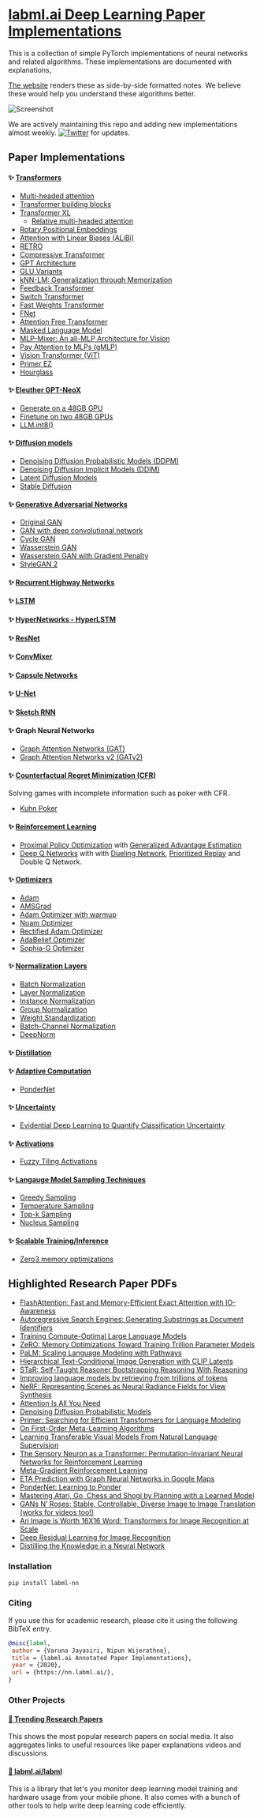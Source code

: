 
# [labml.ai Deep Learning Paper Implementations](https://nn.labml.ai/index.html)

This is a collection of simple PyTorch implementations of
neural networks and related algorithms.
These implementations are documented with explanations,

[The website](https://nn.labml.ai/index.html)
renders these as side-by-side formatted notes.
We believe these would help you understand these algorithms better.

![Screenshot](https://nn.labml.ai/dqn-light.png)

We are actively maintaining this repo and adding new 
implementations almost weekly.
[![Twitter](https://img.shields.io/twitter/follow/labmlai?style=social)](https://twitter.com/labmlai) for updates.

## Paper Implementations

#### ✨ [Transformers](https://nn.labml.ai/transformers/index.html)

* [Multi-headed attention](https://nn.labml.ai/transformers/mha.html)
* [Transformer building blocks](https://nn.labml.ai/transformers/models.html) 
* [Transformer XL](https://nn.labml.ai/transformers/xl/index.html)
    * [Relative multi-headed attention](https://nn.labml.ai/transformers/xl/relative_mha.html)
* [Rotary Positional Embeddings](https://nn.labml.ai/transformers/rope/index.html)
* [Attention with Linear Biases (ALiBi)](https://nn.labml.ai/transformers/alibi/index.html)
* [RETRO](https://nn.labml.ai/transformers/retro/index.html)
* [Compressive Transformer](https://nn.labml.ai/transformers/compressive/index.html)
* [GPT Architecture](https://nn.labml.ai/transformers/gpt/index.html)
* [GLU Variants](https://nn.labml.ai/transformers/glu_variants/simple.html)
* [kNN-LM: Generalization through Memorization](https://nn.labml.ai/transformers/knn)
* [Feedback Transformer](https://nn.labml.ai/transformers/feedback/index.html)
* [Switch Transformer](https://nn.labml.ai/transformers/switch/index.html)
* [Fast Weights Transformer](https://nn.labml.ai/transformers/fast_weights/index.html)
* [FNet](https://nn.labml.ai/transformers/fnet/index.html)
* [Attention Free Transformer](https://nn.labml.ai/transformers/aft/index.html)
* [Masked Language Model](https://nn.labml.ai/transformers/mlm/index.html)
* [MLP-Mixer: An all-MLP Architecture for Vision](https://nn.labml.ai/transformers/mlp_mixer/index.html)
* [Pay Attention to MLPs (gMLP)](https://nn.labml.ai/transformers/gmlp/index.html)
* [Vision Transformer (ViT)](https://nn.labml.ai/transformers/vit/index.html)
* [Primer EZ](https://nn.labml.ai/transformers/primer_ez/index.html)
* [Hourglass](https://nn.labml.ai/transformers/hour_glass/index.html)

#### ✨ [Eleuther GPT-NeoX](https://nn.labml.ai/neox/index.html)
* [Generate on a 48GB GPU](https://nn.labml.ai/neox/samples/generate.html)
* [Finetune on two 48GB GPUs](https://nn.labml.ai/neox/samples/finetune.html)
* [LLM.int8()](https://nn.labml.ai/neox/utils/llm_int8.html)

#### ✨ [Diffusion models](https://nn.labml.ai/diffusion/index.html)

* [Denoising Diffusion Probabilistic Models (DDPM)](https://nn.labml.ai/diffusion/ddpm/index.html)
* [Denoising Diffusion Implicit Models (DDIM)](https://nn.labml.ai/diffusion/stable_diffusion/sampler/ddim.html)
* [Latent Diffusion Models](https://nn.labml.ai/diffusion/stable_diffusion/latent_diffusion.html)
* [Stable Diffusion](https://nn.labml.ai/diffusion/stable_diffusion/index.html)

#### ✨ [Generative Adversarial Networks](https://nn.labml.ai/gan/index.html)
* [Original GAN](https://nn.labml.ai/gan/original/index.html)
* [GAN with deep convolutional network](https://nn.labml.ai/gan/dcgan/index.html)
* [Cycle GAN](https://nn.labml.ai/gan/cycle_gan/index.html)
* [Wasserstein GAN](https://nn.labml.ai/gan/wasserstein/index.html)
* [Wasserstein GAN with Gradient Penalty](https://nn.labml.ai/gan/wasserstein/gradient_penalty/index.html)
* [StyleGAN 2](https://nn.labml.ai/gan/stylegan/index.html)

#### ✨ [Recurrent Highway Networks](https://nn.labml.ai/recurrent_highway_networks/index.html)

#### ✨ [LSTM](https://nn.labml.ai/lstm/index.html)

#### ✨ [HyperNetworks - HyperLSTM](https://nn.labml.ai/hypernetworks/hyper_lstm.html)

#### ✨ [ResNet](https://nn.labml.ai/resnet/index.html)

#### ✨ [ConvMixer](https://nn.labml.ai/conv_mixer/index.html)

#### ✨ [Capsule Networks](https://nn.labml.ai/capsule_networks/index.html)

#### ✨ [U-Net](https://nn.labml.ai/unet/index.html)

#### ✨ [Sketch RNN](https://nn.labml.ai/sketch_rnn/index.html)

#### ✨ Graph Neural Networks

* [Graph Attention Networks (GAT)](https://nn.labml.ai/graphs/gat/index.html)
* [Graph Attention Networks v2 (GATv2)](https://nn.labml.ai/graphs/gatv2/index.html)

#### ✨ [Counterfactual Regret Minimization (CFR)](https://nn.labml.ai/cfr/index.html)

Solving games with incomplete information such as poker with CFR.

* [Kuhn Poker](https://nn.labml.ai/cfr/kuhn/index.html)

#### ✨ [Reinforcement Learning](https://nn.labml.ai/rl/index.html)
* [Proximal Policy Optimization](https://nn.labml.ai/rl/ppo/index.html) with
 [Generalized Advantage Estimation](https://nn.labml.ai/rl/ppo/gae.html)
* [Deep Q Networks](https://nn.labml.ai/rl/dqn/index.html) with
 with [Dueling Network](https://nn.labml.ai/rl/dqn/model.html),
 [Prioritized Replay](https://nn.labml.ai/rl/dqn/replay_buffer.html)
 and Double Q Network.

#### ✨ [Optimizers](https://nn.labml.ai/optimizers/index.html)
* [Adam](https://nn.labml.ai/optimizers/adam.html)
* [AMSGrad](https://nn.labml.ai/optimizers/amsgrad.html)
* [Adam Optimizer with warmup](https://nn.labml.ai/optimizers/adam_warmup.html)
* [Noam Optimizer](https://nn.labml.ai/optimizers/noam.html)
* [Rectified Adam Optimizer](https://nn.labml.ai/optimizers/radam.html)
* [AdaBelief Optimizer](https://nn.labml.ai/optimizers/ada_belief.html)
* [Sophia-G Optimizer](https://nn.labml.ai/optimizers/sophia.html)

#### ✨ [Normalization Layers](https://nn.labml.ai/normalization/index.html)
* [Batch Normalization](https://nn.labml.ai/normalization/batch_norm/index.html)
* [Layer Normalization](https://nn.labml.ai/normalization/layer_norm/index.html)
* [Instance Normalization](https://nn.labml.ai/normalization/instance_norm/index.html)
* [Group Normalization](https://nn.labml.ai/normalization/group_norm/index.html)
* [Weight Standardization](https://nn.labml.ai/normalization/weight_standardization/index.html)
* [Batch-Channel Normalization](https://nn.labml.ai/normalization/batch_channel_norm/index.html)
* [DeepNorm](https://nn.labml.ai/normalization/deep_norm/index.html)

#### ✨ [Distillation](https://nn.labml.ai/distillation/index.html)

#### ✨ [Adaptive Computation](https://nn.labml.ai/adaptive_computation/index.html)

* [PonderNet](https://nn.labml.ai/adaptive_computation/ponder_net/index.html)

#### ✨ [Uncertainty](https://nn.labml.ai/uncertainty/index.html)

* [Evidential Deep Learning to Quantify Classification Uncertainty](https://nn.labml.ai/uncertainty/evidence/index.html)

#### ✨ [Activations](https://nn.labml.ai/activations/index.html)

* [Fuzzy Tiling Activations](https://nn.labml.ai/activations/fta/index.html)

#### ✨ [Langauge Model Sampling Techniques](https://nn.labml.ai/sampling/index.html)
* [Greedy Sampling](https://nn.labml.ai/sampling/greedy.html)
* [Temperature Sampling](https://nn.labml.ai/sampling/temperature.html)
* [Top-k Sampling](https://nn.labml.ai/sampling/top_k.html)
* [Nucleus Sampling](https://nn.labml.ai/sampling/nucleus.html)

#### ✨ [Scalable Training/Inference](https://nn.labml.ai/scaling/index.html)
* [Zero3 memory optimizations](https://nn.labml.ai/scaling/zero3/index.html)

## Highlighted Research Paper PDFs

* [FlashAttention: Fast and Memory-Efficient Exact Attention with IO-Awareness](https://github.com/labmlai/annotated_deep_learning_paper_implementations/blob/master/papers/2205.14135.pdf)
* [Autoregressive Search Engines: Generating Substrings as Document Identifiers](https://github.com/labmlai/annotated_deep_learning_paper_implementations/blob/master/papers/2204.10628.pdf)
* [Training Compute-Optimal Large Language Models](https://github.com/labmlai/annotated_deep_learning_paper_implementations/blob/master/papers/2203.15556.pdf)
* [ZeRO: Memory Optimizations Toward Training Trillion Parameter Models](https://github.com/labmlai/annotated_deep_learning_paper_implementations/blob/master/papers/1910.02054.pdf)
* [PaLM: Scaling Language Modeling with Pathways](https://github.com/labmlai/annotated_deep_learning_paper_implementations/blob/master/papers/2204.02311.pdf)
* [Hierarchical Text-Conditional Image Generation with CLIP Latents](https://github.com/labmlai/annotated_deep_learning_paper_implementations/blob/master/papers/dall-e-2.pdf)
* [STaR: Self-Taught Reasoner Bootstrapping Reasoning With Reasoning](https://github.com/labmlai/annotated_deep_learning_paper_implementations/blob/master/papers/2203.14465.pdf)
* [Improving language models by retrieving from trillions of tokens](https://github.com/labmlai/annotated_deep_learning_paper_implementations/blob/master/papers/2112.04426.pdf)
* [NeRF: Representing Scenes as Neural Radiance Fields for View Synthesis](https://github.com/labmlai/annotated_deep_learning_paper_implementations/blob/master/papers/2003.08934.pdf)
* [Attention Is All You Need](https://github.com/labmlai/annotated_deep_learning_paper_implementations/blob/master/papers/1706.03762.pdf)
* [Denoising Diffusion Probabilistic Models](https://github.com/labmlai/annotated_deep_learning_paper_implementations/blob/master/papers/2006.11239.pdf)
* [Primer: Searching for Efficient Transformers for Language Modeling](https://github.com/labmlai/annotated_deep_learning_paper_implementations/blob/master/papers/2109.08668.pdf)
* [On First-Order Meta-Learning Algorithms](https://github.com/labmlai/annotated_deep_learning_paper_implementations/blob/master/papers/1803.02999.pdf)
* [Learning Transferable Visual Models From Natural Language Supervision](https://github.com/labmlai/annotated_deep_learning_paper_implementations/blob/master/papers/2103.00020.pdf)
* [The Sensory Neuron as a Transformer: Permutation-Invariant Neural Networks for Reinforcement Learning](https://github.com/labmlai/annotated_deep_learning_paper_implementations/blob/master/papers/2109.02869.pdf)
* [Meta-Gradient Reinforcement Learning](https://github.com/labmlai/annotated_deep_learning_paper_implementations/blob/master/papers/1805.09801.pdf)
* [ETA Prediction with Graph Neural Networks in Google Maps](https://github.com/labmlai/annotated_deep_learning_paper_implementations/blob/master/papers/google_maps_eta.pdf)
* [PonderNet: Learning to Ponder](https://github.com/labmlai/annotated_deep_learning_paper_implementations/blob/master/papers/ponder_net.pdf)
* [Mastering Atari, Go, Chess and Shogi by Planning with a Learned Model](https://github.com/labmlai/annotated_deep_learning_paper_implementations/blob/master/papers/muzero.pdf)
* [GANs N’ Roses: Stable, Controllable, Diverse Image to Image Translation (works for videos too!)](https://github.com/labmlai/annotated_deep_learning_paper_implementations/blob/master/papers/gans_n_roses.pdf)
* [An Image is Worth 16X16 Word: Transformers for Image Recognition at Scale](https://github.com/labmlai/annotated_deep_learning_paper_implementations/blob/master/papers/vit.pdf)
* [Deep Residual Learning for Image Recognition](https://github.com/labmlai/annotated_deep_learning_paper_implementations/blob/master/papers/resnet.pdf)
* [Distilling the Knowledge in a Neural Network](https://github.com/labmlai/annotated_deep_learning_paper_implementations/blob/master/papers/distillation.pdf)

### Installation

```bash
pip install labml-nn
```

### Citing

If you use this for academic research, please cite it using the following BibTeX entry.

```bibtex
@misc{labml,
 author = {Varuna Jayasiri, Nipun Wijerathne},
 title = {labml.ai Annotated Paper Implementations},
 year = {2020},
 url = {https://nn.labml.ai/},
}
```

### Other Projects

#### [🚀 Trending Research Papers](https://papers.labml.ai/)

This shows the most popular research papers on social media. It also aggregates links to useful resources like paper explanations videos and discussions.


#### [🧪 labml.ai/labml](https://github.com/labmlai/labml)

This is a library that let's you monitor deep learning model training and hardware usage from your mobile phone. It also comes with a bunch of other tools to help write deep learning code efficiently.

